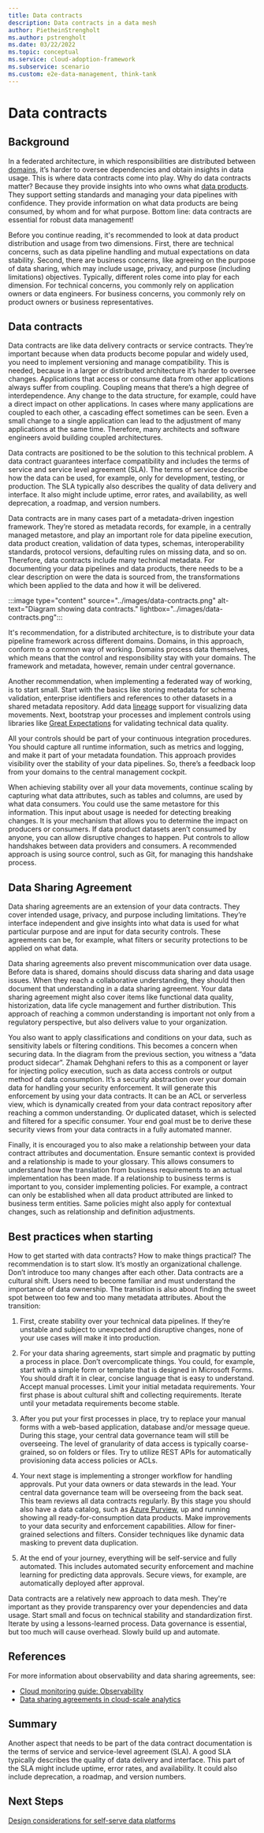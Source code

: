 ```yaml
---
title: Data contracts
description: Data contracts in a data mesh
author: PietheinStrengholt
ms.author: pstrengholt
ms.date: 03/22/2022
ms.topic: conceptual
ms.service: cloud-adoption-framework
ms.subservice: scenario
ms.custom: e2e-data-management, think-tank
---
```


# Data contracts

## Background

In a federated architecture, in which responsibilities are distributed between [domains](./data-domains.md), it’s harder to oversee dependencies and obtain insights in data usage. This is where data contracts come into play. Why do data contracts matter? Because they provide insights into who owns what [data products](./what-is-data-product.md). They support setting standards and managing your data pipelines with confidence. They provide information on what data products are being consumed, by whom and for what purpose. Bottom line: data contracts are essential for robust data management!

Before you continue reading, it's recommended to look at data product distribution and usage from two dimensions. First, there are technical concerns, such as data pipeline handling and mutual expectations on data stability. Second, there are business concerns, like agreeing on the purpose of data sharing, which may include usage, privacy, and purpose (including limitations) objectives. Typically, different roles come into play for each dimension. For technical concerns, you commonly rely on application owners or data engineers. For business concerns, you commonly rely on product owners or business representatives.

## Data contracts

Data contracts are like data delivery contracts or service contracts. They’re important because when data products become popular and widely used, you need to implement versioning and manage compatibility. This is needed, because in a larger or distributed architecture it’s harder to oversee changes. Applications that access or consume data from other applications always suffer from coupling. Coupling means that there’s a high degree of interdependence. Any change to the data structure, for example, could have a direct impact on other applications. In cases where many applications are coupled to each other, a cascading effect sometimes can be seen. Even a small change to a single application can lead to the adjustment of many applications at the same time. Therefore, many architects and software engineers avoid building coupled architectures.

Data contracts are positioned to be the solution to this technical problem. A data contract guarantees interface compatibility and includes the terms of service and service level agreement (SLA). The terms of service describe how the data can be used, for example, only for development, testing, or production. The SLA typically also describes the quality of data delivery and interface. It also might include uptime, error rates, and availability, as well deprecation, a roadmap, and version numbers.

Data contracts are in many cases part of a metadata-driven ingestion framework. They’re stored as metadata records, for example, in a centrally managed metastore, and play an important role for data pipeline execution, data product creation, validation of data types, schemas, interoperability standards, protocol versions, defaulting rules on missing data, and so on. Therefore, data contracts include many technical metadata. For documenting your data pipelines and data products, there needs to be a clear description on were the data is sourced from, the transformations which been applied to the data and how it will be delivered.

:::image type="content" source="../images/data-contracts.png" alt-text="Diagram showing data contracts." lightbox="../images/data-contracts.png":::

It's recommendation, for a distributed architecture, is to distribute your data pipeline framework across different domains. Domains, in this approach, conform to a common way of working. Domains process data themselves, which means that the control and responsibility stay with your domains. The framework and metadata, however, remain under central governance.

Another recommendation, when implementing a federated way of working, is to start small. Start with the basics like storing metadata for schema validation, enterprise identifiers and references to other datasets in a shared metadata repository. Add data [lineage](../govern-lineage.md) support for visualizing data movements. Next, bootstrap your processes and implement controls using libraries like [Great Expectations](https://greatexpectations.io/) for validating technical data quality.

All your controls should be part of your continuous integration procedures. You should capture all runtime information, such as metrics and logging, and make it part of your metadata foundation. This approach provides visibility over the stability of your data pipelines. So, there’s a feedback loop from your domains to the central management cockpit.

When achieving stability over all your data movements, continue scaling by capturing what data attributes, such as tables and columns, are used by what data consumers. You could use the same metastore for this information. This input about usage is needed for detecting breaking changes. It is your mechanism that allows you to determine the impact on producers or consumers. If data product datasets aren’t consumed by anyone, you can allow disruptive changes to happen. Put controls to allow handshakes between data providers and consumers. A recommended approach is using source control, such as Git, for managing this handshake process.

## Data Sharing Agreement

Data sharing agreements are an extension of your data contracts. They cover intended usage, privacy, and purpose including limitations. They’re interface independent and give insights into what data is used for what particular purpose and are input for data security controls. These agreements can be, for example, what filters or security protections to be applied on what data.

Data sharing agreements also prevent miscommunication over data usage. Before data is shared, domains should discuss data sharing and data usage issues. When they reach a collaborative understanding, they should then document that understanding in a data sharing agreement. Your data sharing agreement might also cover items like functional data quality, historization, data life cycle management and further distribution. This approach of reaching a common understanding is important not only from a regulatory perspective, but also delivers value to your organization.

You also want to apply classifications and conditions on your data, such as sensitivity labels or filtering conditions. This becomes a concern when securing data. In the diagram from the previous section, you witness a “data product sidecar”. Zhamak Dehghani refers to this as a component or layer for injecting policy execution, such as data access controls or output method of data consumption. It’s a security abstraction over your domain data for handling your security enforcement. It will generate this enforcement by using your data contracts. It can be an ACL or serverless view, which is dynamically created from your data contract repository after reaching a common understanding. Or duplicated dataset, which is selected and filtered for a specific consumer. Your end goal must be to derive these security views from your data contracts in a fully automated manner.

Finally, it is encouraged you to also make a relationship between your data contract attributes and documentation. Ensure semantic context is provided and a relationship is made to your glossary. This allows consumers to understand how the translation from business requirements to an actual implementation has been made. If a relationship to business terms is important to you, consider implementing policies. For example, a contract can only be established when all data product attributed are linked to business term entities. Same policies might also apply for contextual changes, such as relationship and definition adjustments.

## Best practices when starting

How to get started with data contracts? How to make things practical? The recommendation is to start slow. It’s mostly an organizational challenge. Don’t introduce too many changes after each other. Data contracts are a cultural shift. Users need to become familiar and must understand the importance of data ownership. The transition is also about finding the sweet spot between too few and too many metadata attributes. About the transition:

1. First, create stability over your technical data pipelines. If they’re unstable and subject to unexpected and disruptive changes, none of your use cases will make it into production.

2. For your data sharing agreements, start simple and pragmatic by putting a process in place. Don’t overcomplicate things. You could, for example, start with a simple form or template that is designed in Microsoft Forms. You should draft it in clear, concise language that is easy to understand. Accept manual processes. Limit your initial metadata requirements. Your first phase is about cultural shift and collecting requirements. Iterate until your metadata requirements become stable.

3. After you put your first processes in place, try to replace your manual forms with a web-based application, database and/or message queue. During this stage, your central data governance team will still be overseeing. The level of granularity of data access is typically coarse-grained, so on folders or files. Try to utilize REST APIs for automatically provisioning data access policies or ACLs.

4. Your next stage is implementing a stronger workflow for handling approvals. Put your data owners or data stewards in the lead. Your central data governance team will be overseeing from the back seat. This team reviews all data contracts regularly. By this stage you should also have a data catalog, such as [Azure Purview](/azure/purview/), up and running showing all ready-for-consumption data products. Make improvements to your data security and enforcement capabilities. Allow for finer-grained selections and filters. Consider techniques like dynamic data masking to prevent data duplication.

5. At the end of your journey, everything will be self-service and fully automated. This includes automated security enforcement and machine learning for predicting data approvals. Secure views, for example, are automatically deployed after approval.

Data contracts are a relatively new approach to data mesh. They're important as they provide transparency over your dependencies and data usage. Start small and focus on technical stability and standardization first. Iterate by using a lessons-learned process. Data governance is essential, but too much will cause overhead. Slowly build up and automate.

## References

For more information about observability and data sharing agreements, see:

- [Cloud monitoring guide: Observability](../../../manage/monitor/observability.md)
- [Data sharing agreements in cloud-scale analytics](../govern-data-sharing-agreements.md)

## Summary

Another aspect that needs to be part of the data contract documentation is the terms of service and service-level agreement (SLA). A good SLA typically describes the quality of data delivery and interface. This part of the SLA might include uptime, error rates, and availability. It could also include deprecation, a roadmap, and version numbers.

## Next Steps

[Design considerations for self-serve data platforms](self-serve-data-platforms.md)
